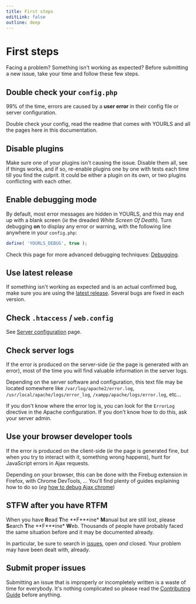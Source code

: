 ```yaml
---
title: First steps
editLink: false
outline: deep
---
```


# First steps

Facing a problem? Something isn't working as expected? Before submitting a new issue, take your time and follow these few steps.

## Double check your `config.php`

99% of the time, errors are caused by a **user error** in their config file or server configuration.

Double check your config, read the readme that comes with YOURLS and all the pages here in this documentation.

## Disable plugins

Make sure one of your plugins isn't causing the issue. Disable them all, see if things works, and if so, re-enable plugins one by one with tests each time till you find the culprit. It could be either a plugin on its own, or two plugins conflicting with each other.

## Enable debugging mode

By default, most error messages are hidden in YOURLS, and this may end up with a blank screen (_ie_ the dreaded _White Screen Of Death_). Turn debugging **on** to display any error or warning, with the following line anywhere in your `config.php`:

```php
define( 'YOURLS_DEBUG', true );
```

Check this page for more advanced debugging techniques: [Debugging](/development/debugging).

## Use latest release

If something isn't working as expected and is an actual confirmed bug, make sure you are using the [latest release](https://github.com/YOURLS/YOURLS/releases). Several bugs are fixed in each version.

## Check `.htaccess` / `web.config`

See [Server configuration](/guide/server-configuration) page.

## Check server logs

If the error is produced on the server-side (_ie_ the page is generated with an error), most of the time you will find valuable information in the server logs.

Depending on the server software and configuration, this text file may be located somewhere like `/var/log/apache2/error.log`, `/usr/local/apache/logs/error_log`, `/xampp/apache/logs/error.log`, etc...

If you don't know where the error log is, you can look for the `ErrorLog` directive in the Apache configuration. If you don't know how to do this, ask your server admin.

## Use your browser developer tools

If the error is produced on the client-side (_ie_ the page is generated fine, but when you try to interact with it, something wrong happens), hunt for JavaScript errors in Ajax requests.

Depending on your browser, this can be done with the Firebug extension in Firefox, with Chrome DevTools, ... You'll find plenty of guides explaining how to do so (_eg_ [how to debug Ajax chrome](https://www.google.com/search?q=how+to+debug+ajax+chrome))

## STFW after you have RTFM

When you have **R**ead **T**he **F\***ine\* **M**anual but are still lost, please **S**earch **T**he **F\***ine\* **W**eb. Thousands of people have probably faced the same situation before and it may be documented already.

In particular, be sure to search in [issues](https://github.com/YOURLS/YOURLS/issues?q=is%3Aissue), open _and_ closed. Your problem may have been dealt with, already.

## Submit proper issues

Submitting an issue that is improperly or incompletely written is a waste of time for everybody. It's nothing complicated so please read the [Contributing Guide](https://github.com/YOURLS/.github/blob/master/CONTRIBUTING.md) before anything.
